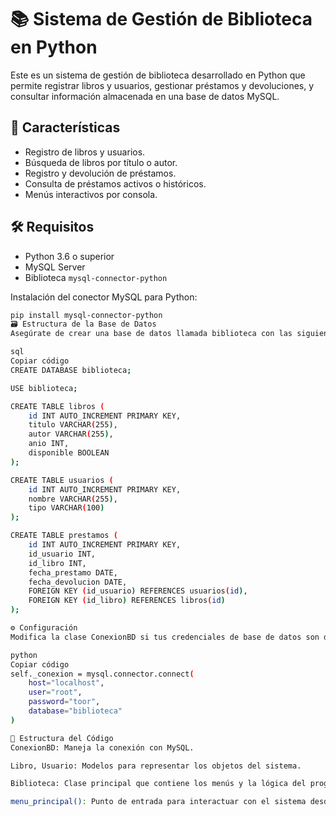 # 📚 Sistema de Gestión de Biblioteca en Python

Este es un sistema de gestión de biblioteca desarrollado en Python que permite registrar libros y usuarios, gestionar préstamos y devoluciones, y consultar información almacenada en una base de datos MySQL.

## 🚀 Características

- Registro de libros y usuarios.
- Búsqueda de libros por título o autor.
- Registro y devolución de préstamos.
- Consulta de préstamos activos o históricos.
- Menús interactivos por consola.

## 🛠️ Requisitos

- Python 3.6 o superior
- MySQL Server
- Biblioteca `mysql-connector-python`

Instalación del conector MySQL para Python:

```bash
pip install mysql-connector-python
🗃️ Estructura de la Base de Datos
Asegúrate de crear una base de datos llamada biblioteca con las siguientes tablas:

sql
Copiar código
CREATE DATABASE biblioteca;

USE biblioteca;

CREATE TABLE libros (
    id INT AUTO_INCREMENT PRIMARY KEY,
    titulo VARCHAR(255),
    autor VARCHAR(255),
    anio INT,
    disponible BOOLEAN
);

CREATE TABLE usuarios (
    id INT AUTO_INCREMENT PRIMARY KEY,
    nombre VARCHAR(255),
    tipo VARCHAR(100)
);

CREATE TABLE prestamos (
    id INT AUTO_INCREMENT PRIMARY KEY,
    id_usuario INT,
    id_libro INT,
    fecha_prestamo DATE,
    fecha_devolucion DATE,
    FOREIGN KEY (id_usuario) REFERENCES usuarios(id),
    FOREIGN KEY (id_libro) REFERENCES libros(id)
);

⚙️ Configuración
Modifica la clase ConexionBD si tus credenciales de base de datos son diferentes:

python
Copiar código
self._conexion = mysql.connector.connect(
    host="localhost",
    user="root",
    password="toor",
    database="biblioteca"
)

📂 Estructura del Código
ConexionBD: Maneja la conexión con MySQL.

Libro, Usuario: Modelos para representar los objetos del sistema.

Biblioteca: Clase principal que contiene los menús y la lógica del programa.

menu_principal(): Punto de entrada para interactuar con el sistema desde consola.
